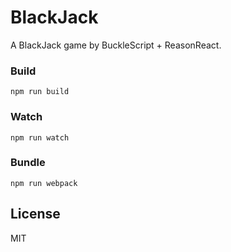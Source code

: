 
# BlackJack

A BlackJack game by BuckleScript + ReasonReact.

### Build
```
npm run build
```

### Watch

```
npm run watch
```

### Bundle

```
npm run webpack
```

## License

MIT